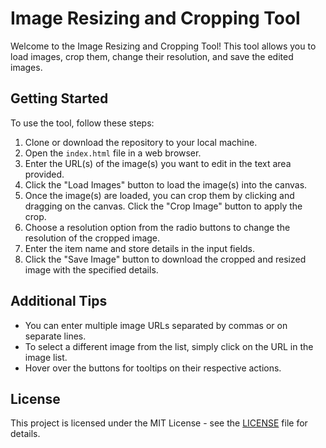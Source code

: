 # Image Resizing and Cropping Tool

Welcome to the Image Resizing and Cropping Tool! This tool allows you to load images, crop them, change their resolution, and save the edited images.

## Getting Started

To use the tool, follow these steps:

1. Clone or download the repository to your local machine.
2. Open the `index.html` file in a web browser.
3. Enter the URL(s) of the image(s) you want to edit in the text area provided.
4. Click the "Load Images" button to load the image(s) into the canvas.
5. Once the image(s) are loaded, you can crop them by clicking and dragging on the canvas. Click the "Crop Image" button to apply the crop.
6. Choose a resolution option from the radio buttons to change the resolution of the cropped image.
7. Enter the item name and store details in the input fields.
8. Click the "Save Image" button to download the cropped and resized image with the specified details.

## Additional Tips

- You can enter multiple image URLs separated by commas or on separate lines.
- To select a different image from the list, simply click on the URL in the image list.
- Hover over the buttons for tooltips on their respective actions.

## License

This project is licensed under the MIT License - see the [LICENSE](LICENSE) file for details.
